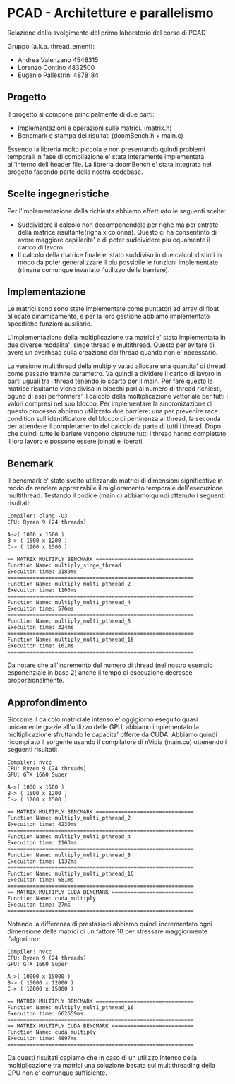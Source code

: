 # PCAD - Architetture e parallelismo
Relazione dello svolgimento del primo laboratorio del corso di PCAD

Gruppo (a.k.a. thread_ement):
- Andrea Valenzano 4548315
- Lorenzo Contino 4832500
- Eugenio Pallestrini 4878184

## Progetto
Il progetto si compone principalmente di due parti: 
- Implementazioni e operazioni sulle matrici. (matrix.h)
- Bencmark e stampa dei risultati (doomBench.h + main.c)

Essendo la libreria molto piccola e non presentando quindi problemi temporali in fase di compilazione e' stata interamente implementata all'interno dell'header file.
La libreria doomBench e' stata integrata nel progetto facendo parte della nostra codebase.

## Scelte ingegneristiche
Per l'implementazione della richiesta abbiamo effettuato le seguenti scelte:
- Suddividere il calcolo non decomponendolo per righe ma per entrate della matrice risultante(righa x colonna). Questo ci ha consentinto di avere maggiore capillarita' e di poter suddividere piu equamente il carico di lavoro.
- Il calcolo della matrice finale e' stato suddiviso in due calcoli distinti in modo da poter generalizzare il piu possibile le funzioni implementate (rimane comunque invariato l'utilizzo delle barriere).
 
## Implementazione
Le matrici sono sono state implementate come puntatori ad array di float allocate dinamicamente, e per la loro gestione abbiamo implementato specifiche funzioni ausiliarie.

L'implementazione della moltiplicazione tra matrici e' stata implementata in due diverse modalita': singe thread e multithread.
Questo per evitare di avere un overhead sulla creazione dei thread quando non e' necessario.

La versione multithread della multiply va ad allocare una quantita' di thread come passato tramite parametro.
Va quindi a dividere il carico di lavoro in parti uguali tra i thread tenendo lo scarto per il main.
Per fare questo la matrice risultante viene divisa in blocchi pari al numero di thread richiesti, oguno di essi performera' il calcolo della moltiplicazione vettoriale per tutti i valori compresi nel suo blocco.
Per implementare la sincronizazione di questo processo abbiamo utilizzato due barriere: una per prevenire race condition sull'identificatore del blocco di pertinenza al thread, la seconda per attendere il completamento del calcolo da parte di tutti i thread.
Dopo che quindi tutte le bariere vengono distrutte tutti i thread hanno completato il loro lavoro e possono essere joinati e liberati.

## Bencmark
Il bencmark e' stato svolto utilizzando matrici di dimensioni significative in modo da rendere apprezzabile il miglioramento temporale dell'esecuzione multithread.
Testando il codice (main.c) abbiamo quindi ottenuto i seguenti risultati:


```
Compiler: clang -O3
CPU: Ryzen 9 (24 threads)

A->( 1000 x 1500 )
B-> ( 1500 x 1200 )
C-> ( 1200 x 1500 )

== MATRIX MULTIPLY BENCMARK ===============================
Function Name: multiply_singe_thread
Execuiton time: 2189ms
===========================================================
Function Name: multiply_multi_pthread_2
Execuiton time: 1103ms
===========================================================
Function Name: multiply_multi_pthread_4
Execuiton time: 576ms
===========================================================
Function Name: multiply_multi_pthread_8
Execuiton time: 324ms
===========================================================
Function Name: multiply_multi_pthread_16
Execuiton time: 161ms
===========================================================
```

Da notare che all'incremento del numero di thread (nel nostro esempio esponenziale in base 2) anche il tempo di esecuzione decresce proporzionalmente.

## Approfondimento
Siccome il calcolo matriciale intenso e' oggigiorno eseguito quasi unicamente grazie all'utilizzo delle GPU, abbiamo implementato la moltiplicazione sfruttando le capacita' offerte da CUDA.
Abbiamo quindi ricompilato il sorgente usando il compilatore di nVidia (main.cu) ottenendo i seguenti risultati:

```
Compiler: nvcc
CPU: Ryzen 9 (24 threads)
GPU: GTX 1660 Super

A->( 1000 x 1500 )
B-> ( 1500 x 1200 )
C-> ( 1200 x 1500 )

== MATRIX MULTIPLY BENCMARK ===============================
Function Name: multiply_multi_pthread_2
Execuiton time: 4230ms
===========================================================
Function Name: multiply_multi_pthread_4
Execuiton time: 2163ms
===========================================================
Function Name: multiply_multi_pthread_8
Execuiton time: 1132ms
===========================================================
Function Name: multiply_multi_pthread_16
Execuiton time: 681ms
===========================================================
== MATRIX MULTIPLY CUDA BENCMARK ==========================
Function Name: cuda_multiply
Execuiton time: 27ms
===========================================================
```

Notando la differenza di prestazioni abbiamo quindi incrementato ogni dimensione delle matrici di un fattore 10 per stressare maggiormente l'algoritmo:


```
Compiler: nvcc
CPU: Ryzen 9 (24 threads)
GPU: GTX 1660 Super

A->( 10000 x 15000 )
B-> ( 15000 x 12000 )
C-> ( 12000 x 15000 )

== MATRIX MULTIPLY BENCMARK ===============================
Function Name: multiply_multi_pthread_16
Execuiton time: 662659ms
===========================================================
== MATRIX MULTIPLY CUDA BENCMARK ==========================
Function Name: cuda_multiply
Execuiton time: 4897ms
===========================================================
```

Da questi risultati capiamo che in caso di un utilizzo intenso della moltiplicazione tra matrici una soluzione basata sul multithreading della CPU non e' comunque sufficiente.
